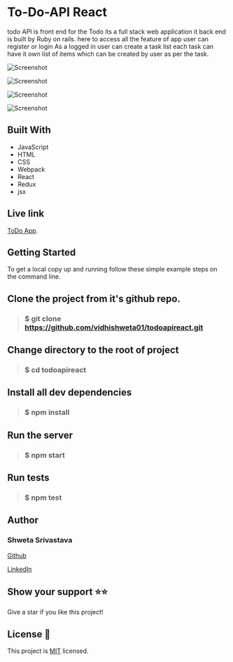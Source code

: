 # To-Do-API React

todo API is front end for the Todo its a full stack web application it back end is built by Ruby on rails. here to access all the feature of app user can register or login 
As a logged in user can create a task list each task can have it own list of items which can be created by user as per the task.

![Screenshot](./screenshots/Screenshot1.png)

![Screenshot](./screenshots/Screenshot2.png)

![Screenshot](./screenshots/Screenshot3.png)

![Screenshot](./screenshots/Screenshot4.png)

## Built With
- JavaScript
- HTML
- CSS
- Webpack
- React
- Redux
- jsx

## Live link
 [ToDo App](https://distracted-jennings-6dec90.netlify.app/).

## Getting Started
To get a local copy up and running follow these simple example steps on the command line.

## Clone the project from it's github repo.

> ### $ git clone https://github.com/vidhishweta01/todoapireact.git
  
## Change directory to the root of project

> ### $ cd todoapireact
  
## Install all dev dependencies

> ###  $ npm install


## Run the server

> ### $ npm start 

## Run tests

> ### $ npm test

## Author

### Shweta Srivastava

[Github](https://github.com/vidhishweta01)

[LinkedIn](http://linkedin.com/in/shweta-s-15a57070)

## Show your support ⭐️⭐️

Give a star if you like this project!

## License 📝

This project is [MIT](https://www.mit.edu/~amini/LICENSE.md) licensed.

